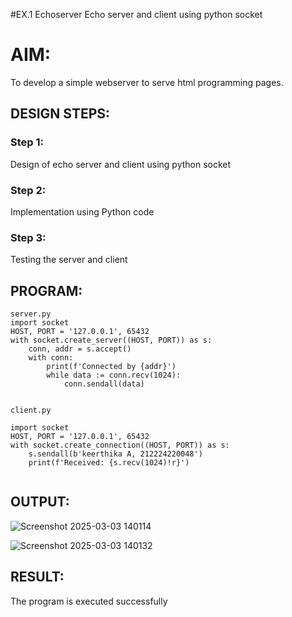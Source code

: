 #EX.1 Echoserver
Echo server and client using python socket

# AIM:

To develop a simple webserver to serve html programming pages.

## DESIGN STEPS:

### Step 1:

Design of echo server and client using python socket

### Step 2:

Implementation using Python code

### Step 3:

Testing the server and client 

## PROGRAM:
```
server.py
import socket
HOST, PORT = '127.0.0.1', 65432
with socket.create_server((HOST, PORT)) as s:
    conn, addr = s.accept()
    with conn:
        print(f'Connected by {addr}')
        while data := conn.recv(1024):
            conn.sendall(data)


client.py

import socket
HOST, PORT = '127.0.0.1', 65432
with socket.create_connection((HOST, PORT)) as s:
    s.sendall(b'keerthika A, 212224220048')
    print(f'Received: {s.recv(1024)!r}')


```
## OUTPUT:

![Screenshot 2025-03-03 140114](https://github.com/user-attachments/assets/ef016a5e-cb1f-4548-a928-03cc30686b5a)

![Screenshot 2025-03-03 140132](https://github.com/user-attachments/assets/1af0777b-f712-4891-9863-d2a4760bded0)

## RESULT:
The program is executed successfully
